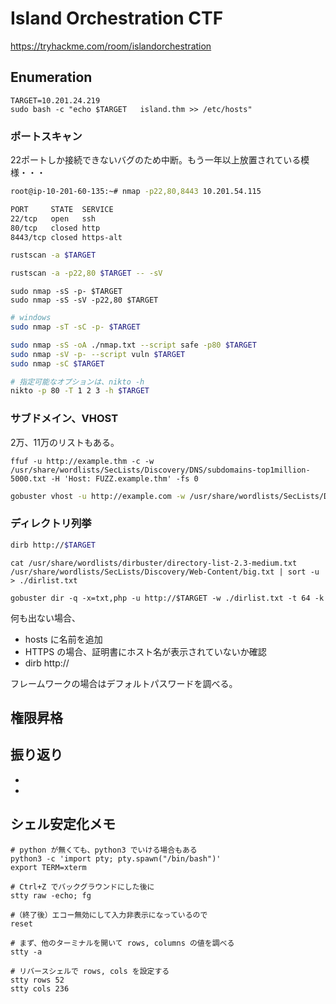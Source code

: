# Island Orchestration CTF

https://tryhackme.com/room/islandorchestration

## Enumeration

```shell
TARGET=10.201.24.219
sudo bash -c "echo $TARGET   island.thm >> /etc/hosts"
```

### ポートスキャン

22ポートしか接続できないバグのため中断。もう一年以上放置されている模様・・・

```sh
root@ip-10-201-60-135:~# nmap -p22,80,8443 10.201.54.115

PORT     STATE  SERVICE
22/tcp   open   ssh
80/tcp   closed http
8443/tcp closed https-alt
```

```sh
rustscan -a $TARGET
```

```sh
rustscan -a -p22,80 $TARGET -- -sV
```

```shell
sudo nmap -sS -p- $TARGET
sudo nmap -sS -sV -p22,80 $TARGET
```

```sh
# windows
sudo nmap -sT -sC -p- $TARGET
```

```sh
sudo nmap -sS -oA ./nmap.txt --script safe -p80 $TARGET
sudo nmap -sV -p- --script vuln $TARGET
sudo nmap -sC $TARGET
```

```sh
# 指定可能なオプションは、nikto -h
nikto -p 80 -T 1 2 3 -h $TARGET
```

### サブドメイン、VHOST

2万、11万のリストもある。
```shell
ffuf -u http://example.thm -c -w /usr/share/wordlists/SecLists/Discovery/DNS/subdomains-top1million-5000.txt -H 'Host: FUZZ.example.thm' -fs 0
```

```sh
gobuster vhost -u http://example.com -w /usr/share/wordlists/SecLists/Discovery/DNS/subdomains-top1million-5000.txt --append-domain -t 64 -k
```

### ディレクトリ列挙

```sh
dirb http://$TARGET
```

```shell
cat /usr/share/wordlists/dirbuster/directory-list-2.3-medium.txt /usr/share/wordlists/SecLists/Discovery/Web-Content/big.txt | sort -u > ./dirlist.txt

gobuster dir -q -x=txt,php -u http://$TARGET -w ./dirlist.txt -t 64 -k
```

何も出ない場合、

- hosts に名前を追加
- HTTPS の場合、証明書にホスト名が表示されていないか確認
- dirb http://<ip>

フレームワークの場合はデフォルトパスワードを調べる。

## 権限昇格

## 振り返り

-
-

## シェル安定化メモ

```shell
# python が無くても、python3 でいける場合もある
python3 -c 'import pty; pty.spawn("/bin/bash")'
export TERM=xterm

# Ctrl+Z でバックグラウンドにした後に
stty raw -echo; fg

#（終了後）エコー無効にして入力非表示になっているので
reset

# まず、他のターミナルを開いて rows, columns の値を調べる
stty -a

# リバースシェルで rows, cols を設定する
stty rows 52
stty cols 236

```
